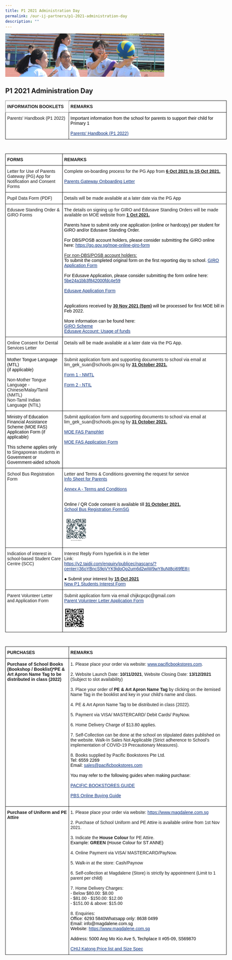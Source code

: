 ```yaml
---
title: P1 2021 Administration Day
permalink: /our-ij-partners/p1-2021-administration-day
description: ""
---
```

![](/images/subpage.jpg)

## P1 2021 Administration Day

<table style="border-collapse:collapse;border-spacing:0;table-layout: fixed; width: 702px" class="tg"><colgroup><col style="width: 201px"><col style="width: 501px"></colgroup><thead><tr><th style="background-color:#FFF;border-color:inherit;border-style:solid;border-width:1px;font-family:Arial, sans-serif;font-size:14px;font-weight:bold;overflow:hidden;padding:10px 5px;text-align:left;vertical-align:top;word-break:normal">INFORMATION BOOKLETS<br></th><th style="background-color:#FFF;border-color:black;border-style:solid;border-width:1px;font-family:Arial, sans-serif;font-size:14px;font-weight:bold;overflow:hidden;padding:10px 5px;text-align:left;vertical-align:top;word-break:normal">REMARKS<br></th></tr></thead><tbody><tr><td style="background-color:#FFF;border-color:black;border-style:solid;border-width:1px;font-family:Arial, sans-serif;font-size:14px;overflow:hidden;padding:10px 5px;text-align:left;vertical-align:top;word-break:normal">Parents' Handbook (P1 2022)<br></td><td style="background-color:#FFF;border-color:black;border-style:solid;border-width:1px;font-family:Arial, sans-serif;font-size:14px;overflow:hidden;padding:10px 5px;text-align:left;vertical-align:top;word-break:normal"><span style="font-weight:400;color:#000">Important information from the school for parents to support their child for Primary 1</span><br><br><a href="/files/2021%20Admin%20Day/Parents%20Handbook%20P1%202022_FINAL_Updated%20231121.pdf"><span style="text-decoration:underline;color:#0A2F7C">Parents' Handbook (P1 2022)</span></a></td></tr></tbody></table>

<br>

<table style="border-collapse:collapse;border-spacing:0;table-layout: fixed; width: 702px" class="tg"><colgroup><col style="width: 181px"><col style="width: 521px"></colgroup><thead><tr><th style="background-color:#FFF;border-color:black;border-style:solid;border-width:1px;font-family:Arial, sans-serif;font-size:14px;font-weight:bold;overflow:hidden;padding:10px 5px;text-align:left;vertical-align:top;word-break:normal">FORMS<br></th><th style="background-color:#FFF;border-color:black;border-style:solid;border-width:1px;font-family:Arial, sans-serif;font-size:14px;font-weight:bold;overflow:hidden;padding:10px 5px;text-align:left;vertical-align:top;word-break:normal">REMARKS<br></th></tr></thead><tbody><tr><td style="background-color:#FFF;border-color:black;border-style:solid;border-width:1px;font-family:Arial, sans-serif;font-size:14px;overflow:hidden;padding:10px 5px;text-align:left;vertical-align:top;word-break:normal">Letter for Use of Parents Gateway (PG) App for Notification and Consent Forms<br></td><td style="background-color:#FFF;border-color:black;border-style:solid;border-width:1px;font-family:Arial, sans-serif;font-size:14px;overflow:hidden;padding:10px 5px;text-align:left;vertical-align:top;word-break:normal">Complete on-boarding process for the PG App from <span style="font-weight:bold;text-decoration:underline">6 Oct 2021 to 15 Oct 2021.</span><br><br><a href="/files/2021%20Admin%20Day/Parents%20Gateway%20Letter%20to%20onboard%20parents_6%20Oct%2021.pdf" target="_blank" rel="noopener noreferrer"><span style="text-decoration:underline;color:#0A2F7C;background-color:initial">Parents Gateway Onboarding Letter</span></a></td></tr><tr><td style="background-color:#FFF;border-color:black;border-style:solid;border-width:1px;font-family:Arial, sans-serif;font-size:14px;overflow:hidden;padding:10px 5px;text-align:left;vertical-align:middle;word-break:normal">Pupil Data Form (PDF)<br></td><td style="background-color:#FFF;border-color:black;border-style:solid;border-width:1px;font-family:Arial, sans-serif;font-size:14px;overflow:hidden;padding:10px 5px;text-align:left;vertical-align:top;word-break:normal">Details will be made available at a later date via the PG App</td></tr><tr><td style="background-color:#FFF;border-color:black;border-style:solid;border-width:1px;font-family:Arial, sans-serif;font-size:14px;overflow:hidden;padding:10px 5px;text-align:left;vertical-align:top;word-break:normal">Edusave Standing Order &amp; GIRO Forms<br></td><td style="background-color:#FFF;border-color:black;border-style:solid;border-width:1px;font-family:Arial, sans-serif;font-size:14px;overflow:hidden;padding:10px 5px;text-align:left;vertical-align:top;word-break:normal">The details on signing up for GIRO and Edusave Standing Orders will be made available on MOE website from <span style="font-weight:bold;text-decoration:underline">1 Oct 2021.</span><br><br><span style="font-weight:400;color:#000">Parents have to submit only one application (online or hardcopy) per student for GIRO and/or Edusave Standing Order.</span><br><br><span style="font-weight:400;color:#000">For DBS/POSB account holders, please consider submitting the GIRO online here:</span> <a href="https://go.gov.sg/moe-online-giro-form" target="_blank" rel="noopener noreferrer"><span style="text-decoration:underline;color:#0A2F7C">https://go.gov.sg/moe-online-giro-form</span></a><br><br><span style="text-decoration:underline">For non-DBS/POSB account holders:</span><br><span style="font-weight:400;color:#000">To submit the completed original form on the first reporting day to school. </span><a href="/files/2021%20Admin%20Day/GIRO_Application_Form_Nov20_CHIJ.pdf" target="_blank" rel="noopener noreferrer"><span style="text-decoration:underline;color:#0A2F7C">GIRO Application Form</span></a><br><br><span style="font-weight:400;color:#000">For Edusave Application, please consider submitting the form online here:</span> <a href="https://form.gov.sg/#!/5be24a1bb3f842000fdc4e59" target="_blank" rel="noopener noreferrer"><span style="text-decoration:underline;color:#0A2F7C">5be24a1bb3f842000fdc4e59</span></a><br><br><a href="/files/2021%20Admin%20Day/Edusave_Application_Form_revisedSep19.pdf" target="_blank" rel="noopener noreferrer"><span style="text-decoration:underline;color:#0A2F7C;background-color:initial">Edusave Application Form</span></a><br><br><br><span style="font-weight:400;color:#000">Applications received by</span> <span style="font-weight:bold;text-decoration:underline">30 Nov 2021 (5pm)</span> <span style="font-weight:400;color:#000">will be processed for first MOE bill in Feb 2022.</span><br><br><span style="font-weight:400;color:#000">More information can be found here:</span><br><a href="https://www.moe.gov.sg/financial-matters/fees" target="_blank" rel="noopener noreferrer"><span style="text-decoration:underline;color:#0A2F7C">GIRO Scheme</span></a><br><a href="https://www.moe.gov.sg/financial-matters/edusave-account" target="_blank" rel="noopener noreferrer"><span style="text-decoration:underline;color:#0A2F7C">Edusave Account: Usage of funds</span></a><br></td></tr><tr><td style="background-color:#FFF;border-color:black;border-style:solid;border-width:1px;font-family:Arial, sans-serif;font-size:14px;overflow:hidden;padding:10px 5px;text-align:left;vertical-align:middle;word-break:normal">Online Consent for Dental Services Letter<br></td><td style="background-color:#FFF;border-color:black;border-style:solid;border-width:1px;font-family:Arial, sans-serif;font-size:14px;overflow:hidden;padding:10px 5px;text-align:left;vertical-align:top;word-break:normal">Details will be made available at a later date via the PG App.</td></tr><tr><td style="background-color:#FFF;border-color:black;border-style:solid;border-width:1px;font-family:Arial, sans-serif;font-size:14px;overflow:hidden;padding:10px 5px;text-align:left;vertical-align:top;word-break:normal"><span style="font-weight:400;color:#000"> Mother Tongue Language (MTL)</span><br><span style="font-weight:400;color:#000">(if applicable)</span><br><br>Non-Mother Tongue Language - Chinese/Malay/Tamil (NMTL)<br>Non-Tamil Indian Language (NTIL)</td><td style="background-color:#FFF;border-color:black;border-style:solid;border-width:1px;font-family:Arial, sans-serif;font-size:14px;overflow:hidden;padding:10px 5px;text-align:left;vertical-align:top;word-break:normal">Submit application form and supporting documents to school via email at lim_gek_suan@schools.gov.sg by <span style="font-weight:bold;text-decoration:underline">31 October 2021.</span><br><br><a href=/files/2021%20Admin%20Day/Form%201%20-%20NMTL_Fill.pdf" target="_blank" rel="noopener noreferrer"><span style="text-decoration:underline;color:#0A2F7C">Form 1 - NMTL</span></a><br><br><a href="/files/2021%20Admin%20Day/Form%202%20-%20NTIL_Fill.pdf" target="_blank" rel="noopener noreferrer"><span style="text-decoration:underline;color:#0A2F7C">Form 2 - NTIL</span></a></td></tr><tr><td style="background-color:#FFF;border-color:black;border-style:solid;border-width:1px;font-family:Arial, sans-serif;font-size:14px;overflow:hidden;padding:10px 5px;text-align:left;vertical-align:top;word-break:normal"><span style="font-weight:400;color:#000">Ministry of Education Financial Assistance Scheme (MOE FAS) Application Form (if applicable)</span><br><br><span style="font-weight:400;color:#000">This scheme applies only to</span> Singaporean students <span style="font-weight:400;color:#000">in Government or Government-aided schools</span></td><td style="background-color:#FFF;border-color:black;border-style:solid;border-width:1px;font-family:Arial, sans-serif;font-size:14px;overflow:hidden;padding:10px 5px;text-align:left;vertical-align:top;word-break:normal">Submit application form and supporting documents to school via email at lim_gek_suan@schools.gov.sg by <span style="font-weight:bold;text-decoration:underline">31 October 2021.</span><br><br><a href="/files/2021%20Admin%20Day/MOE_FAS_Pamphlet_2022.pdf" target="_blank" rel="noopener noreferrer"><span style="text-decoration:underline;color:#0A2F7C;background-color:initial">MOE FAS Pamphlet</span></a><br><br><a href="/files/2021%20Admin%20Day/MOE%20FAS%20Application%20Form%20Sep%2021.pdf" target="_blank" rel="noopener noreferrer"><span style="text-decoration:underline;color:#0A2F7C;background-color:initial">MOE FAS Application Form</span></a><br><br></td></tr><tr><td style="background-color:#FFF;border-color:black;border-style:solid;border-width:1px;font-family:Arial, sans-serif;font-size:14px;overflow:hidden;padding:10px 5px;text-align:left;vertical-align:top;word-break:normal">School Bus Registration Form<br></td><td style="background-color:#FFF;border-color:black;border-style:solid;border-width:1px;font-family:Arial, sans-serif;font-size:14px;overflow:hidden;padding:10px 5px;text-align:left;vertical-align:top;word-break:normal">Letter and Terms &amp; Conditions governing the request for service<br><a href="/files/2021%20Admin%20Day/Info%20Sheet%20for%20Parents%202.pdf" target="_blank" rel="noopener noreferrer"><span style="text-decoration:underline;color:#0A2F7C;background-color:initial">Info Sheet for Parents</span></a><br><br><a href="/files/2021%20Admin%20Day/Annex%20A%20-%20Terms%20and%20Conditions%202.pdf" target="_blank" rel="noopener noreferrer"><span style="text-decoration:underline;color:#0A2F7C;background-color:initial">Annex A - Terms and Conditions</span></a><br><br><br><span style="font-weight:400;color:#000">Online / QR Code consent is available till</span> <span style="font-weight:bold;text-decoration:underline">31 October 2021.</span><br><a href="https://form.gov.sg/#!/5f7ac9ad98fd3a0012c141b8" target="_blank" rel="noopener noreferrer"><span style="text-decoration:underline;color:#0A2F7C">School Bus Registration FormSG</span></a><br><br><img src="/images/Our%20IJ%20Partners/School%20Bus%20Registration%20Form.png" style="width:15%"></td></tr><tr><td style="background-color:#FFF;border-color:black;border-style:solid;border-width:1px;font-family:Arial, sans-serif;font-size:14px;overflow:hidden;padding:10px 5px;text-align:left;vertical-align:top;word-break:normal">Indication of interest in school-based Student Care Centre (SCC)<br></td><td style="background-color:#FFF;border-color:black;border-style:solid;border-width:1px;font-family:Arial, sans-serif;font-size:14px;overflow:hidden;padding:10px 5px;text-align:left;vertical-align:top;word-break:normal">Interest Reply Form hyperlink is in the letter<br>Link:<br><span style="font-weight:400;color:#000"> </span><a href="https://v2.taidii.com/enquiry/publicec/nascans/?center=36oYBncS9pVYK9idoOp2um6d2wiW9wY8uNt8ci69fE8=" target="_blank" rel="noopener noreferrer"><span style="text-decoration:underline;color:#0A2F7C">https://v2.taidii.com/enquiry/publicec/nascans/?center=36oYBncS9pVYK9idoOp2um6d2wiW9wY8uNt8ci69fE8=</span></a><br><br><span style="font-weight:400;color:#000">●      Submit your interest by</span> <span style="font-weight:bold;text-decoration:underline">15 Oct 2021</span><br><a href="/files/2021%20Admin%20Day/New%20P1%20Students%20Interest%20Form%20Taidii%20Link_1%20Oct%2021.pdf" target="_blank" rel="noopener noreferrer"><span style="text-decoration:underline;color:#0A2F7C">New P1 Students Interest Form</span></a></td></tr><tr><td style="background-color:#FFF;border-color:black;border-style:solid;border-width:1px;font-family:Arial, sans-serif;font-size:14px;overflow:hidden;padding:10px 5px;text-align:left;vertical-align:top;word-break:normal">Parent Volunteer Letter and Application Form<br></td><td style="background-color:#FFF;border-color:black;border-style:solid;border-width:1px;font-family:Arial, sans-serif;font-size:14px;overflow:hidden;padding:10px 5px;text-align:left;vertical-align:top;word-break:normal">Submit application form via email chijkcpcpc@gmail.com<br><a href="/files/2021%20Admin%20Day/Parent%20Volunteer%20Letter%20%20Application%20Form_2022_Fill%202.pdf"><span style="text-decoration:underline;color:#0A2F7C;background-color:initial">Parent Volunteer Letter Application Form</span></a><br><br><img src="/images/Our%20IJ%20Partners/Parent%20Volunteer%20QR%20Code.png" style="width:13%"></td></tr></tbody></table>

<br>

<table style="border-collapse:collapse;border-spacing:0;table-layout: fixed; width: 702px" class="tg"><colgroup><col style="width: 201px"><col style="width: 501px"></colgroup><thead><tr><th style="background-color:#FFF;border-color:black;border-style:solid;border-width:1px;font-family:Arial, sans-serif;font-size:14px;font-weight:bold;overflow:hidden;padding:10px 5px;text-align:left;vertical-align:top;word-break:normal">PURCHASES<br></th><th style="background-color:#FFF;border-color:black;border-style:solid;border-width:1px;font-family:Arial, sans-serif;font-size:14px;font-weight:bold;overflow:hidden;padding:10px 5px;text-align:left;vertical-align:top;word-break:normal">REMARKS<br></th></tr></thead><tbody><tr><td style="background-color:#FFF;border-color:black;border-style:solid;border-width:1px;font-family:Arial, sans-serif;font-size:14px;font-weight:bold;overflow:hidden;padding:10px 5px;text-align:left;vertical-align:top;word-break:normal">Purchase of School Books (Bookshop / Booklist)*PE &amp; Art Apron Name Tag to be distributed in class (2022)</td><td style="background-color:#FFF;border-color:black;border-style:solid;border-width:1px;font-family:Arial, sans-serif;font-size:14px;overflow:hidden;padding:10px 5px;text-align:left;vertical-align:top;word-break:normal">1. Please place your order via website: <a href="http://www.pacificbookstores.com/" target="_blank" rel="noopener noreferrer"><span style="text-decoration:underline;color:#0A2F7C">www.pacificbookstores.com</span></a>.<br><br>2. Website Launch Date: <span style="font-weight:bold">10/11/2021</span>, Website Closing Date: <span style="font-weight:bold">13/12/2021</span> (Subject to slot availability)<br><br>3. Place your order of <span style="font-weight:bold">PE &amp; Art Apron Name Tag</span> by clicking on the itemised Name Tag in the booklist and key in your child’s name and class.<br><br>4. PE &amp; Art Apron Name Tag to be distributed in class (2022).<br><br>5. Payment via VISA/ MASTERCARD/ Debit Cards/ PayNow.<br><br>6. Home Delivery Charge of $13.80 applies.<br><br>7. Self-Collection can be done at the school on stipulated dates published on the website. Walk-In Sales Not Applicable (Strict adherence to School’s implementation of COVID-19 Precautionary Measures).<br><br>8. Books supplied by Pacific Bookstores Pte Ltd.<br><span style="font-weight:400;color:#000">Tel: 6559 2269</span><br><span style="font-weight:400;color:#000">Email:</span> <a href="mailto:sales@pacificbookstores.com" target="_blank" rel="noopener noreferrer"><span style="text-decoration:underline;color:#0A2F7C">sales@pacificbookstores.com</span></a><br><br><span style="font-weight:400;color:#000">You may refer to the following guides when making purchase:</span><br><br><a href="/files/2021%20Admin%20Day/PACIFIC%20BOOKSTORES%20GUIDE%202.pdf" target="_blank" rel="noopener noreferrer"><span style="text-decoration:underline;color:#0A2F7C;background-color:initial">PACIFIC BOOKSTORES GUIDE</span></a><br><br><a href="/files/2021%20Admin%20Day/PBS%20Online%20Buying%20Guide%202021.pdf" target="_blank" rel="noopener noreferrer"><span style="text-decoration:underline;color:#0A2F7C;background-color:initial">PBS Online Buying Guide</span></a><br><br></td></tr><tr><td style="background-color:#FFF;border-color:black;border-style:solid;border-width:1px;font-family:Arial, sans-serif;font-size:14px;font-weight:bold;overflow:hidden;padding:10px 5px;text-align:left;vertical-align:top;word-break:normal">Purchase of Uniform and PE Attire<br></td><td style="background-color:#FFF;border-color:black;border-style:solid;border-width:1px;font-family:Arial, sans-serif;font-size:14px;overflow:hidden;padding:10px 5px;text-align:left;vertical-align:top;word-break:normal">1. Please place your order via website: <a href="https://www.magdalene.com.sg/" target="_blank" rel="noopener noreferrer"><span style="text-decoration:underline;color:#0A2F7C">https://www.magdalene.com.sg</span></a><br><br><span style="background-color:initial">2. Purchase of School Uniform and PE Attire is available online from 1</span>st Nov 2021.<br><br>3. Indicate the <span style="font-weight:bold">House Colour</span> for PE Attire.<br><span style="font-weight:400;color:#000">Example:</span> <span style="font-weight:bold">GREEN</span> <span style="font-weight:400;color:#000">(House Colour for ST ANNE)</span><br><br>4. Online Payment via VISA/ MASTERCARD/PayNow.<br><br>5. Walk-in at the store: Cash/Paynow<br><br>6. Self-collection at Magdalene (Store) is strictly by appointment (Limit to 1 parent per child)<br><br>7. Home Delivery Charges:<br>- Below $80.00: $8.00<br>- $81.00 - $150.00: $12.00<br>- $151.00 &amp; above: $15.00<br><br>8. Enquiries:<br><span style="font-weight:400;color:#000">Office: 6293 5840Whatsapp only: 8638 0499</span><br><span style="font-weight:400;color:#000">Email: info@magdalene.com.sg</span><br><span style="font-weight:400;color:#000">Website:</span> <a href="https://www.magdalene.com.sg/" target="_blank" rel="noopener noreferrer"><span style="text-decoration:underline;color:#0A2F7C">https://www.magdalene.com.sg</span></a><br><br><span style="font-weight:400;color:#000">Address: 5000 Ang Mo Kio Ave 5, Techplace II #05-09, S569870</span><br><br><a href="/files/2021%20Admin%20Day/CHIJ%20Katong%20Price%20list%20and%20Size%20Spec1.pdf" target="_blank" rel="noopener noreferrer"><span style="text-decoration:underline;color:#0A2F7C;background-color:initial">CHIJ Katong Price list and Size Spec</span></a></td></tr></tbody></table>